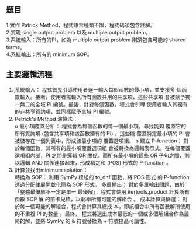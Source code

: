 ## 題目
1.實作 Patrick Method，程式語言種類不限，程式碼須包含註解。   
2.實現 single output problem 以及 multiple output problem。   
3.系統輸入：所有的PI，如為 multiple output problem 則須包含可能的  shared terms。  
4.系統輸出：所有的 minimum SOP。 

## 主要邏輯流程
1. 系統輸入： 程式首先引導使用者逐一輸入每個函數的最小項，並支援多
個函數輸入。接著，使用者需輸入所有函數共用的共享項，這些共享項
會被賦予獨一無二的全域 PI 編號。最後，針對每個函數，程式會引導
使用者輸入其獨有的非共享質詢項，並同樣賦予全域 PI 編號。 
2. Petrick's Method 演算法：  
o 最小項覆蓋分析： 程式會為每個函數的每一個最小項，尋找能夠
覆蓋它的所有質詢項 (包含共享項和該函數獨有的 PI) 。這些能
覆蓋特定最小項的 PI 會被儲存在一個列表中，形成該最小項的
覆蓋選項組。 
o 建立 P-function： 對於每個函數，其所有的最小項覆蓋選項組
會被轉換為邏輯表示式。在每個覆蓋選項組內部，PI 之間是邏輯 
OR 關係。而所有最小項的這些 OR 子句之間，則以邏輯 AND 
關係連接起來，形成積之和 (POS) 形式的 P-function 。 
3. 計算並找出minimum solution：  
轉換為 SOP： 利用 SymPy 模組的 to_dnf 函數，將 POS 形式
的 P-function 透過分配律展開並化簡為 SOP 形式。 
多重輸出： 對於多重輸出問題，由於「整體最優解不一定是單一
最優解」，程式會使用 itertools.product 計算所有函數 SOP 解
的笛卡兒積，以窮舉所有可能的解組合 。 
成本計算與篩選： 對於每一個可能的解組合，程式會計算其總成
本，即該組合中所有函數解所使用的不重複 PI 的數量 。最終，
程式將選出成本最低的一個或多個解組合作為最終的解，並將 
SymPy 的 & 符號替換為 + 符號提高可讀性。
